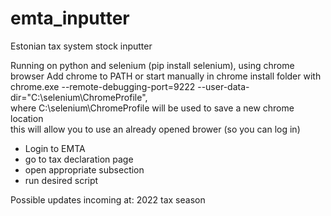 # emta_inputter
Estonian tax system stock inputter

Running on python and selenium (pip install selenium), using chrome browser
Add chrome to PATH or start manually in chrome install folder with   
chrome.exe --remote-debugging-port=9222 --user-data-dir="C:\selenium\ChromeProfile",  
where C:\selenium\ChromeProfile will be used to save a new chrome location  
  this will allow you to use an already opened brower (so you can log in) 
  
  - Login to EMTA 
  - go to tax declaration page
  - open appropriate subsection 
  - run desired script



Possible updates incoming at: 2022 tax season
